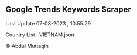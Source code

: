 

## Google Trends Keywords Scraper 
 
Last Update 07-08-2023 , 10:55:29

Country List :
VIETNAM.json



© Abdul Muttaqin 
